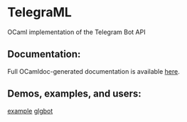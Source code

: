 # TelegraML

OCaml implementation of the Telegram Bot API

## Documentation:

Full OCamldoc-generated documentation is available [here](http://nv-vn.github.io/TelegraML/).

## Demos, examples, and users:
[example](https://github.com/nv-vn/TelegraML/tree/master/example)
[glgbot](https://github.com/nv-vn/glgbot)
